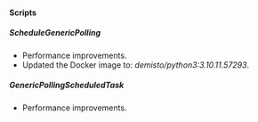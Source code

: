 
#### Scripts

##### ScheduleGenericPolling

- Performance improvements.
- Updated the Docker image to: *demisto/python3:3.10.11.57293*.
##### GenericPollingScheduledTask

- Performance improvements.
